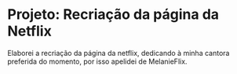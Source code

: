 # Projeto: Recriação da página da Netflix

Elaborei a recriação da página da netflix, dedicando à minha cantora preferida do momento, por isso apelidei de MelanieFlix.